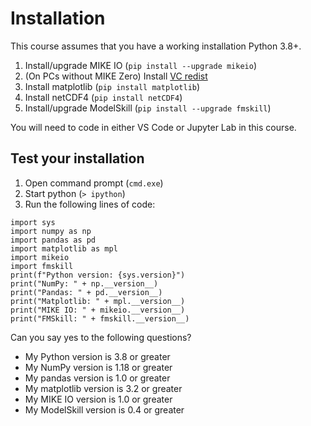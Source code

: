 # Installation

This course assumes that you have a working installation Python 3.8+. 

1. Install/upgrade MIKE IO (`pip install --upgrade mikeio`)
2. (On PCs without MIKE Zero) Install [VC redist](https://aka.ms/vs/16/release/vc_redist.x64.exe)
3. Install matplotlib (`pip install matplotlib`)
4. Install netCDF4 (`pip install netCDF4`)
5. Install/upgrade ModelSkill (`pip install --upgrade fmskill`)

You will need to code in either VS Code or Jupyter Lab in this course.

## Test your installation

1. Open command prompt (`cmd.exe`)
2. Start python (`> ipython`) 
3. Run the following lines of code:

```
import sys
import numpy as np
import pandas as pd
import matplotlib as mpl
import mikeio
import fmskill
print(f"Python version: {sys.version}")
print("NumPy: " + np.__version__)
print("Pandas: " + pd.__version__)
print("Matplotlib: " + mpl.__version__)
print("MIKE IO: " + mikeio.__version__)
print("FMSkill: " + fmskill.__version__)
```

Can you say yes to the following questions? 

* My Python version is 3.8 or greater
* My NumPy version is 1.18 or greater
* My pandas version is 1.0 or greater
* My matplotlib version is 3.2 or greater
* My MIKE IO version is 1.0 or greater
* My ModelSkill version is 0.4 or greater
